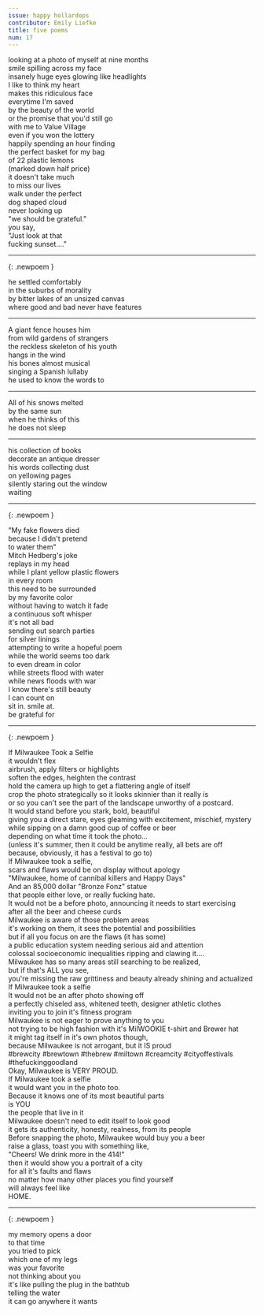 ```yaml
---
issue: happy hollardops
contributor: Emily Liefke
title: five poems
num: 17
---
```


looking at a photo of myself at nine months   
smile spilling across my face   
insanely huge eyes glowing like headlights   
I like to think my heart   
makes this ridiculous face   
everytime I'm saved   
by the beauty of the world   
or the promise that you'd still go   
with me to Value Village   
even if you won the lottery   
happily spending an hour finding   
the perfect basket for my bag   
of 22 plastic lemons   
(marked down half price)   
it doesn't take much   
to miss our lives   
walk under the perfect   
dog shaped cloud   
never looking up   
"we should be grateful."   
you say,   
"Just look at that   
fucking sunset...."   

---
{: .newpoem }

he settled comfortably   
in the suburbs of morality   
by bitter lakes of an unsized canvas   
where good and bad never have features   

---

A giant fence houses him   
from wild gardens of strangers   
the reckless skeleton of his youth   
hangs in the wind   
his bones almost musical   
singing a Spanish lullaby   
he used to know the words to   

---

All of his snows melted   
by the same sun   
when he thinks of this   
he does not sleep   

---

his collection of books   
decorate an antique dresser   
his words collecting dust   
on yellowing pages   
silently staring out the window   
waiting   

---
{: .newpoem }

"My fake flowers died   
because I didn't pretend   
to water them"   
Mitch Hedberg's joke   
replays in my head   
while I plant yellow plastic flowers   
in every room   
this need to be surrounded   
by my favorite color   
without having to watch it fade   
a continuous soft whisper   
it's not all bad   
sending out search parties   
for silver linings   
attempting to write a hopeful poem   
while the world seems too dark   
to even dream in color   
while streets flood with water   
while news floods with war   
I know there's still beauty   
I can count on   
sit in. smile at.   
be grateful for   

---
{: .newpoem }

If Milwaukee Took a Selfie   
it wouldn't flex   
airbrush, apply filters or highlights   
soften the edges, heighten the contrast   
hold the camera up high to get a flattering angle of itself   
crop the photo strategically so it looks skinnier than it really is   
or so you can't see the part of the landscape unworthy of a postcard.   
It would stand before you stark, bold, beautiful   
giving you a direct stare, eyes gleaming with excitement, mischief, mystery   
while sipping on a damn good cup of coffee or beer   
depending on what time it took the photo...   
(unless it's summer, then it could be anytime really, all bets are off   
because, obviously, it has a festival to go to)   
If Milwaukee took a selfie,   
scars and flaws would be on display without apology   
"Milwaukee, home of cannibal killers and Happy Days"   
And an 85,000 dollar "Bronze Fonz" statue   
that people either love, or really fucking hate.   
It would not be a before photo, announcing it needs to start exercising   
after all the beer and cheese curds   
Milwaukee is aware of those problem areas   
it's working on them, it sees the potential and possibilities   
but if all you focus on are the flaws (it has some)   
a public education system needing serious aid and attention   
colossal socioeconomic inequalities ripping and clawing it....   
Milwaukee has so many areas still searching to be realized,   
but if that's ALL you see,   
you're missing the raw grittiness and beauty already shining and actualized   
If Milwaukee took a selfie   
It would not be an after photo showing off   
a perfectly chiseled ass, whitened teeth, designer athletic clothes   
inviting you to join it's fitness program   
Milwaukee is not eager to prove anything to you   
not trying to be high fashion with it's MilWOOKIE t-shirt and Brewer hat   
it might tag itself in it's own photos though,   
because Milwaukee is not arrogant, but it IS proud   
#brewcity #brewtown #thebrew #miltown #creamcity #cityoffestivals #thefuckinggoodland   
Okay, Milwaukee is VERY PROUD.   
If Milwaukee took a selfie   
it would want you in the photo too.   
Because it knows one of its most beautiful parts   
is YOU   
the people that live in it   
Milwaukee doesn't need to edit itself to look good   
it gets its authenticity, honesty, realness, from its people   
Before snapping the photo, Milwaukee would buy you a beer   
raise a glass, toast you with something like,   
"Cheers! We drink more in the 414!"   
then it would show you a portrait of a city   
for all it's faults and flaws   
no matter how many other places you find yourself   
will always feel like   
HOME.   



---
{: .newpoem }

my memory opens a door   
to that time   
you tried to pick   
which one of my legs   
was your favorite   
not thinking about you   
it's like pulling the plug in the bathtub   
telling the water   
it can go anywhere it wants   
